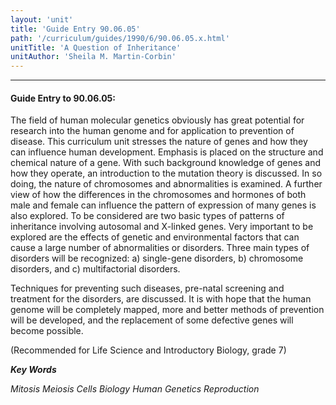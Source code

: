 ```yaml
---
layout: 'unit'
title: 'Guide Entry 90.06.05'
path: '/curriculum/guides/1990/6/90.06.05.x.html'
unitTitle: 'A Question of Inheritance'
unitAuthor: 'Sheila M. Martin-Corbin'
---
```


<body>
<hr/>
 <h4>
  Guide Entry to 90.06.05:
 </h4>
 The field of human molecular genetics obviously has great potential for research into the human genome and for application to prevention of disease. This curriculum unit stresses the nature of genes and how they can influence human development. Emphasis is placed on the structure and chemical nature of a gene. With such background knowledge of genes and how they operate, an introduction to the mutation theory is discussed. In so doing, the nature of chromosomes and abnormalities is examined. A further view of how the differences in the chromosomes and hormones of both male and female can influence the pattern of expression of many genes is also explored. To be considered are two basic types of patterns of inheritance involving autosomal and X-linked genes. Very important to be explored are the effects of genetic and environmental factors that can cause a large number of abnormalities or disorders. Three main types of disorders will be recognized: a) single-gene disorders, b) chromosome disorders, and c) multifactorial disorders.
 <p>
  Techniques for preventing such diseases, pre-natal screening and treatment for the disorders, are discussed. It is with hope that the human genome will be completely mapped, more and better methods of prevention will be developed, and the replacement of some defective genes will become possible.
 </p>
 <p>
  (Recommended for Life Science and Introductory Biology, grade 7)
 </p>
<p>
  <b>
   <i>
    Key Words
   </i>
  </b>
  <br/>
 </p>
 <p>
  <i>
   Mitosis Meiosis Cells Biology Human Genetics Reproduction
  </i>
 </p>

</body>
